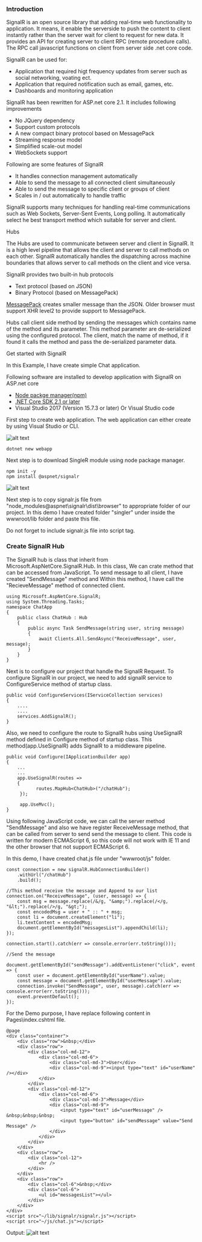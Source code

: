 ### Introduction
SignalR is an open source library that adding real-time web functionality to application. It means, it enable the serverside to push the content to client instantly rather than the server wait for client to request for new data. It provides an API for creating server to client RPC (remote procedure calls). The RPC call javascript functions on client from server side .net core code.

SignalR can be used for:
* Application that required higt frequency updates from server such as social networking, voating ect.
* Application that required notification such as email, games, etc.
* Dashboards and monitoring application

SignalR has been rewritten for ASP.net core 2.1. It includes following improvements
* No JQuery dependency
* Support custom protocols
* A new compact binary protocol based on MessagePack
* Streaming response model
* Simplified scale-out model
* WebSockets support

Following are some features of SignalR
* It handles connection management automatically
* Able to send the message to all connected client simultaneously
* Able to send the message to specific client or groups of client
* Scales in / out automatically to handle traffic

SignalR supports many techniques for handling real-time communications such as Web Sockets, Server-Sent Events, Long polling. It automatically select he best transport method which suitable for server and client.

Hubs

The Hubs are used to communicate between server and client in SignalR. It is a high level pipeline that allows the client and server to call methods on each other. SignalR automatically handles the dispatching across machine boundaries that allows server to call methods on the client and vice versa. 

SignalR provides two built-in hub protocols
* Text protocol (based on JSON) 
* Binary Protocol (based on MessagePack)

[MessagePack](https://msgpack.org/) creates smaller message than the JSON. Older browser must support XHR level2 to provide support to MessagePack.

Hubs call client side method by sending the messages which contains name of the method and its parameter. This method parameter are de-serialized using the configured protocol. The client, match the name of method, if it found it calls the method and pass the de-serialized parameter data.

Get started with SignalR

In this Example, I have create simple Chat application. 

Following software are installed to develop application with SignalR on ASP.net core
* [Node packge manager(npm)](https://www.npmjs.com/get-npm)
* [.NET Core SDK 2.1 or later](https://www.microsoft.com/net/download/all)
* Visual Studio 2017 (Version 15.7.3 or later) Or Visual Studio code

First step to create web application. The web application can either create by using Visual Studio or CLI.

![alt text](img/0.png "")
```
dotnet new webapp
```
Next step is to download SingleR module using node package manager.
```
npm init -y
npm install @aspnet/signalr
```
![alt text](img/1.png "")

Next step is to copy signalr.js file from "node_modules\@aspnet\signalr\dist\browser" to appropriate folder of our project. In this demo I have created folder "singler" under inside the wwwroot/lib folder and paste this file.

Do not forget to include signalr.js file into script tag.

### Create SignalR Hub

The SignalR hub is class that inherit from Microsoft.AspNetCore.SignalR.Hub. In this class, We can crate method that can be accessed from JavaScript. To send message to all client, I have created "SendMessage" method and Within this method, I have call the "RecieveMessage" method of connected client.
```
using Microsoft.AspNetCore.SignalR;
using System.Threading.Tasks;
namespace ChatApp
{
    public class ChatHub : Hub
    {
        public async Task SendMessage(string user, string message)
        {
            await Clients.All.SendAsync("ReceiveMessage", user, message);
        }
    }
}
```
Next is to configure our project that handle the SignalR Request. To configure SignalR in our project, we need to add signalR service to ConfigureService method of startup class. 
```
public void ConfigureServices(IServiceCollection services)
{
	....
	....
	services.AddSignalR();
}
```
Also, we need to configure the route to SignalR hubs using UseSignalR method defined in Configure method of startup class. This method(app.UseSignalR) adds SignalR to a middleware pipeline.
```
public void Configure(IApplicationBuilder app)
{
	...
	...
	app.UseSignalR(routes =>
    {
           routes.MapHub<ChatHub>("/chatHub");
     });

	 app.UseMvc();
}
```
Using following JavaScript code, we can call the server method "SendMessage" and also we have register ReceiveMessage method, that can be called from server to send send the message to client. This code is written for modern ECMAScript 6, so this code will not work with IE 11 and the other browser that not support ECMAScript 6. 

In this demo, I have created chat.js file under "wwwroot/js" folder.

```
const connection = new signalR.HubConnectionBuilder()
    .withUrl("/chatHub")
    .build();

//This method receive the message and Append to our list
connection.on("ReceiveMessage", (user, message) => {
    const msg = message.replace(/&/g, "&amp;").replace(/</g, "&lt;").replace(/>/g, "&gt;");
    const encodedMsg = user + " :: " + msg;
    const li = document.createElement("li");
    li.textContent = encodedMsg;
    document.getElementById("messagesList").appendChild(li);
});

connection.start().catch(err => console.error(err.toString()));

//Send the message

document.getElementById("sendMessage").addEventListener("click", event => {
    const user = document.getElementById("userName").value;
    const message = document.getElementById("userMessage").value;
    connection.invoke("SendMessage", user, message).catch(err => console.error(err.toString()));
    event.preventDefault();
}); 
```
For the Demo purpose, I have replace following content in Pages\index.cshtml file.
```
@page
<div class="container">
    <div class="row">&nbsp;</div>
    <div class="row">
        <div class="col-md-12">
            <div class="col-md-6">
                <div class="col-md-3">User</div>
                <div class="col-md-9"><input type="text" id="userName" /></div>
            </div>
        </div>
        <div class="col-md-12">
            <div class="col-md-6">
                <div class="col-md-3">Message</div>
                <div class="col-md-9">
                    <input type="text" id="userMessage" /> &nbsp;&nbsp;&nbsp;
                    <input type="button" id="sendMessage" value="Send Message" />
                </div>
            </div>
        </div>
    </div>
    <div class="row">
        <div class="col-12">
            <hr />
        </div>
    </div>
    <div class="row">
        <div class="col-6">&nbsp;</div>
        <div class="col-6">
            <ul id="messagesList"></ul>
        </div>
    </div>
</div>
<script src="~/lib/signalr/signalr.js"></script>
<script src="~/js/chat.js"></script>
```
Output:
![alt text](img/2.gif "")
